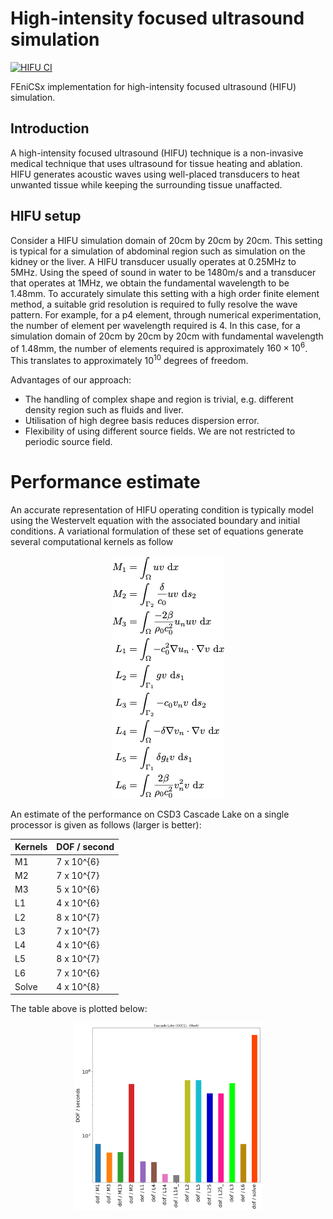 # High-intensity focused ultrasound simulation

[![HIFU CI](https://github.com/adeebkor/hifu-simulation/actions/workflows/python-app.yml/badge.svg)](https://github.com/adeebkor/hifu-simulation/actions/workflows/python-app.yml)

FEniCSx implementation for high-intensity focused ultrasound (HIFU) simulation. 

## Introduction

A high-intensity focused ultrasound (HIFU) technique is a non-invasive medical 
technique that uses ultrasound for tissue heating and ablation.
HIFU generates acoustic waves using well-placed transducers to heat 
unwanted tissue while keeping the surrounding tissue unaffacted.

## HIFU setup

Consider a HIFU simulation domain of 20cm by 20cm by 20cm. This setting is
typical for a simulation of abdominal region such as simulation on the kidney 
or the liver. A HIFU transducer usually operates at 0.25MHz to 5MHz. Using the
speed of sound in water to be 1480m/s and a transducer that operates at 1MHz,
we obtain the fundamental wavelength to be 1.48mm. To accurately simulate this
setting with a high order finite element method, a suitable grid resolution
is required to fully resolve the wave pattern. For example, for a p4 element, 
through numerical experimentation, the number of element per wavelength
required is 4. In this case, for a simulation domain of 20cm by 20cm by 20cm
with fundamental wavelength of 1.48mm, the number of elements required is
approximately $160 \times 10^{6}$. This translates to approximately $10^{10}$
degrees of freedom.

Advantages of our approach:
* The handling of complex shape and region is trivial, e.g. different density
region such as fluids and liver.
* Utilisation of high degree basis reduces dispersion error.
* Flexibility of using different source fields. We are not restricted to
periodic source field.

# Performance estimate

An accurate representation of HIFU operating condition is typically model 
using the Westervelt equation with the associated boundary and initial 
conditions. A variational formulation of these set of equations generate
several computational kernels as follow

<p align="center">
    <img src=westervelt_forms.png/>
</p>

An estimate of the performance on CSD3 Cascade Lake on a single processor 
is given as follows (larger is better):

| Kernels | DOF / second |
| ------- | ------------ |
| M1      | 7 x 10^{6}   |
| M2      | 7 x 10^{7}   |
| M3      | 5 x 10^{6}   |
| L1      | 4 x 10^{6}   |
| L2      | 8 x 10^{7}   |
| L3      | 7 x 10^{7}   |
| L4      | 4 x 10^{6}   |
| L5      | 8 x 10^{7}   |
| L6      | 7 x 10^{6}   |
| Solve   | 4 x 10^{8}   |

The table above is plotted below:

<p align="center">
    <img src=cclake_dof_per_second.png width="300" height="300"/>
</p>
